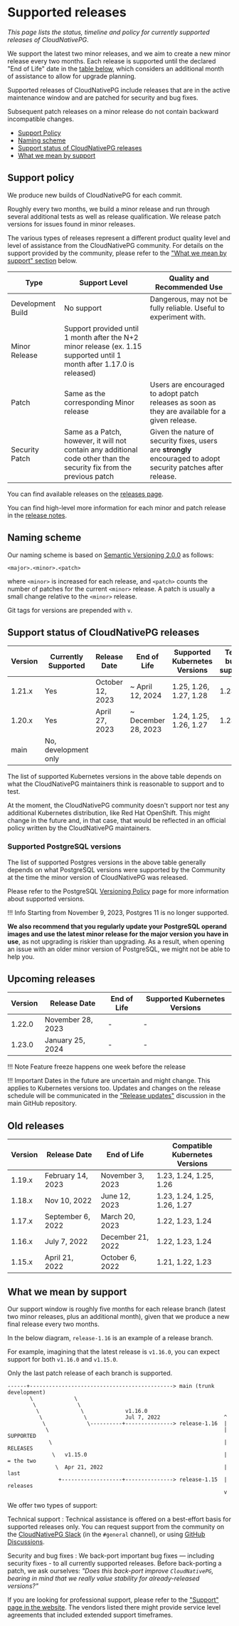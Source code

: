 # Supported releases

<!-- Inspired by https://github.com/istio/istio.io/blob/933b896c/content/en/docs/releases/supported-releases/index.md -->
<!-- Inspired by https://github.com/cert-manager/website/blob/009c5e41/content/docs/installation/supported-releases.md -->

*This page lists the status, timeline and policy for currently supported
releases of CloudNativePG*.

We support the latest two minor releases, and we aim to create a new minor
release every two months. Each release is supported until the declared
"End of Life" date in the [table below](#support-status-of-cloudnativepg-releases),
which considers an additional month of assistance to allow for upgrade
planning.

Supported releases of CloudNativePG include releases that are in the active
maintenance window and are patched for security and bug fixes.

Subsequent patch releases on a minor release do not contain backward
incompatible changes.

* [Support Policy](#support-policy)
* [Naming scheme](#naming-scheme)
* [Support status of CloudNativePG releases](#support-status-of-cloudnativepg-releases)
* [What we mean by support](#what-we-mean-by-support)

## Support policy

We produce new builds of CloudNativePG for each commit.

Roughly every two months, we build a minor release and run through several
additional tests as well as release qualification. We release patch versions
for issues found in minor releases.

The various types of releases represent a different product quality level and
level of assistance from the CloudNativePG community.
For details on the support provided by the community, please refer to the
["What we mean by support" section](#what-we-mean-by-support) below.

| Type              | Support Level                                                                                                         | Quality and Recommended Use                                                                                    |
|-------------------|-----------------------------------------------------------------------------------------------------------------------|----------------------------------------------------------------------------------------------------------------|
| Development Build | No support                                                                                                            | Dangerous, may not be fully reliable. Useful to experiment with.                                               |
| Minor Release     | Support provided until 1 month after the N+2 minor release (ex. 1.15 supported until 1 month after 1.17.0 is released)|
| Patch             | Same as the corresponding Minor release                                                                               | Users are encouraged to adopt patch releases as soon as they are available for a given release.                |
| Security Patch    | Same as a Patch, however, it will not contain any additional code other than the security fix from the previous patch | Given the nature of security fixes, users are **strongly** encouraged to adopt security patches after release. |

You can find available releases on the [releases page](https://github.com/cloudnative-pg/cloudnative-pg/releases).

You can find high-level more information for each minor and patch release in the [release notes](release_notes.md).

## Naming scheme

Our naming scheme is based on [Semantic Versioning 2.0.0](https://semver.org/)
as follows:

```
<major>.<minor>.<patch>
```

where `<minor>` is increased for each release, and `<patch>` counts the number of patches for the
current `<minor>` release. A patch is usually a small change relative to the `<minor>` release.

Git tags for versions are prepended with `v`.

## Support status of CloudNativePG releases

| Version         | Currently Supported  | Release Date      | End of Life         | Supported Kubernetes Versions | Tested, but not supported | Supported Postgres Versions |
|-----------------|----------------------|-------------------|---------------------|-------------------------------|---------------------------|-----------------------------|
| 1.21.x          | Yes                  | October 12, 2023  | ~ April 12, 2024    | 1.25, 1.26, 1.27, 1.28        | 1.23, 1.24                | 12 - 16                     |
| 1.20.x          | Yes                  | April 27, 2023    | ~ December 28, 2023 | 1.24, 1.25, 1.26, 1.27        | 1.23                      | 11 - 16                     |
| main            | No, development only |                   |                     |                               |                           | 11 - 16                     |

The list of supported Kubernetes versions in the above table depends on what
the CloudNativePG maintainers think is reasonable to support and to test.

At the moment, the CloudNativePG community doesn't support nor test any
additional Kubernetes distribution, like Red Hat OpenShift. This might change
in the future and, in that case, that would be reflected in an official policy
written by the CloudNativePG maintainers.

### Supported PostgreSQL versions

The list of supported Postgres versions in the above table generally depends on
what PostgreSQL versions were supported by the Community at the time the minor
version of CloudNativePG was released.

Please refer to the PostgreSQL [Versioning Policy](https://www.postgresql.org/support/versioning/)
page for more information about supported versions.

!!! Info
    Starting from November 9, 2023, Postgres 11 is no longer supported.

**We also recommend that you regularly update your PostgreSQL operand images and
use the latest minor release for the major version you have in use**, as not upgrading
is riskier than upgrading. As a result, when opening an issue with an older minor
version of PostgreSQL, we might not be able to help you.

## Upcoming releases

| Version         | Release Date          | End of Life               | Supported Kubernetes Versions |
|-----------------|-----------------------|---------------------------|-------------------------------|
| 1.22.0          | November 28, 2023     | -                         | -                             |
| 1.23.0          | January 25, 2024      | -                         | -                             |

!!! Note
    Feature freeze happens one week before the release

!!! Important
    Dates in the future are uncertain and might change. This applies to Kubernetes versions too.
    Updates and changes on the release schedule will be communicated in the
    ["Release updates"](https://github.com/cloudnative-pg/cloudnative-pg/discussions/categories/release-updates)
    discussion in the main GitHub repository.

## Old releases

| Version         | Release Date      | End of Life              | Compatible Kubernetes Versions |
|-----------------|-------------------|--------------------------|--------------------------------|
| 1.19.x          | February 14, 2023 | November 3, 2023         | 1.23, 1.24, 1.25, 1.26         |
| 1.18.x          | Nov 10, 2022      | June 12, 2023            | 1.23, 1.24, 1.25, 1.26, 1.27   |
| 1.17.x          | September 6, 2022 | March 20, 2023           | 1.22, 1.23, 1.24               |
| 1.16.x          | July 7, 2022      | December 21, 2022        | 1.22, 1.23, 1.24               |
| 1.15.x          | April 21, 2022    | October 6, 2022          | 1.21, 1.22, 1.23               |

## What we mean by support

Our support window is roughly five months for each release branch (latest two
minor releases, plus an additional month), given that we produce a new final
release every two months.

In the below diagram, `release-1.16` is an example of a release branch.

For example, imagining that the latest release is `v1.16.0`, you can expect
support for both `v1.16.0` and `v1.15.0`.

Only the last patch release of each branch is supported.

```diagram
------+---------------------------------------------> main (trunk development)
       \             \
        \             \
         \             \             v1.16.0
          \             \            Jul 7, 2022                    ^
           \             \----------+---------------> release-1.16  |
            \                                                       | SUPPORTED
             \                                                      | RELEASES
              \   v1.15.0                                           | = the two
               \  Apr 21, 2022                                      |   last
                +-------------------+---------------> release-1.15  |   releases
                                                                    v
```

We offer two types of support:

Technical support
:   Technical assistance is offered on a best-effort basis for supported
    releases only. You can request support from the community on the
    [CloudNativePG Slack](https://cloudnativepg.slack.com/) (in the `#general` channel),
    or using [GitHub Discussions](https://github.com/cloudnative-pg/cloudnative-pg/discussions).

Security and bug fixes
:   We back-port important bug fixes — including security fixes - to all
    currently supported releases. Before back-porting a patch, we ask ourselves:
    *"Does this back-port improve `CloudNativePG`, bearing in mind that we really
    value stability for already-released versions?"*

If you are looking for professional support, please refer to the
["Support" page in the website](https://cloudnative-pg.io/support/).
The vendors listed there might provide service level agreements that included
extended support timeframes.

